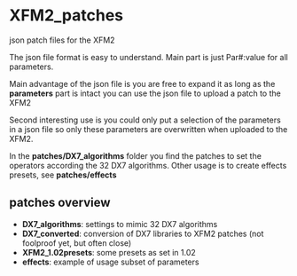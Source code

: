 # XFM2_patches
json patch files for the XFM2

The json file format is easy to understand.
Main part is just Par#:value for all parameters.

Main advantage of the json file is you are free to expand it as long as the **parameters** part is intact you can use the json file to upload a patch to the XFM2

Second interesting use is you could only put a selection of the  parameters in a json file so only these parameters are overwritten when uploaded to the XFM2. 

In the **patches/DX7_algorithms** folder you find the patches to set the operators according the 32 DX7 algorithms.
Other usage is to create effects presets, see **patches/effects**

## patches overview

- **DX7_algorithms**:  settings to mimic 32 DX7 algorithms
- **DX7_converted**: conversion of DX7 libraries to XFM2 patches (not foolproof yet, but often close)
- **XFM2_1.02presets**: some presets as set in 1.02
- **effects**: example of usage subset of parameters 
